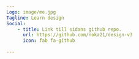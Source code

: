 ```yaml
---
Logo: image/me.jpg
Tagline: Learn design
Social:
    - title: Link till sidans github repo.
      url: https://github.com/noka21/design-v3
      icon: fab fa-github
      
---
```

